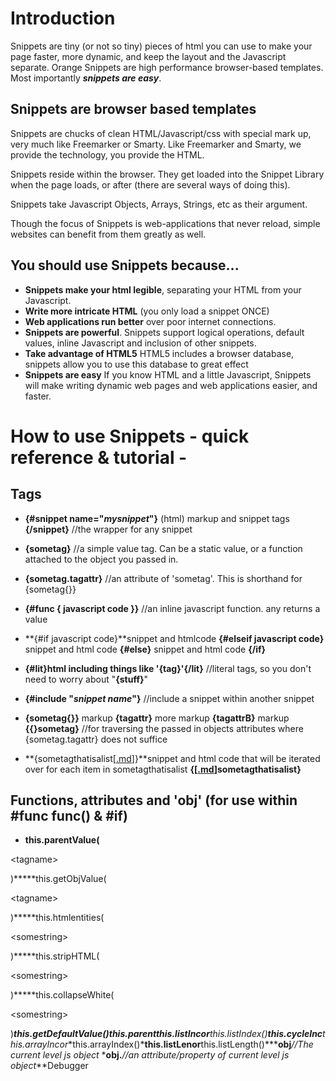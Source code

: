 # Introduction #

Snippets are tiny (or not so tiny) pieces of html you can use to make your page faster, more dynamic, and keep the layout and the Javascript separate. Orange Snippets are high performance browser-based templates. Most importantly **_snippets are easy_**.

## Snippets are browser based templates ##
Snippets are chucks of clean HTML/Javascript/css with special mark up, very much like Freemarker or Smarty. Like Freemarker and Smarty, we provide the technology, you provide the HTML.

Snippets reside within the browser. They get loaded into the Snippet Library when the page loads, or after (there are several ways of doing this).

Snippets take Javascript Objects, Arrays, Strings, etc as their argument.

Though the focus of Snippets is web-applications that never reload, simple websites can benefit from them greatly as well.


## You should use Snippets because... ##
  * **Snippets make your html legible**, separating your HTML from your Javascript.
  * **Write more intricate HTML** (you only load a snippet ONCE)
  * **Web applications run better** over poor internet connections.
  * **Snippets are powerful**. Snippets support logical operations, default values, inline Javascript and inclusion of other snippets.
  * **Take advantage of HTML5** HTML5 includes a browser database, snippets allow you to use this database to great effect
  * **Snippets are easy** If you know HTML and a little Javascript, Snippets will make writing dynamic web pages and web applications easier, and faster.


# How to use Snippets - quick reference & tutorial - #
## Tags ##
  * **{#snippet name="_mysnippet_"}** (html) markup and snippet tags **{/snippet}** //the wrapper for any snippet
  * **{sometag}** //a simple value tag. Can be a static value, or a function attached to the object you passed in.
  * **{sometag.tagattr}** //an attribute of 'sometag'. This is shorthand for {sometag{}}

  * **{#func { javascript code }}** //an inline javascript function. any returns a value
  * **{#if javascript code}**snippet and htmlcode **{#elseif javascript code}** snippet and html code **{#else}** snippet and html code **{/if}**
  * **{#lit}**html including things like '{tag}'**{/lit}** //literal tags, so you don't need to worry about "**{stuff}**"
  * **{#include "_snippet name_"}** //include a snippet within another snippet

  * **{sometag{}}** markup **{tagattr}** more markup **{tagattrB}** markup **{{}sometag}** //for traversing the passed in objects attributes where {sometag.tagattr} does not suffice
  * **{sometagthatisalist[[.md](.md)]}**snippet and html code that will be iterated over for each item in sometagthatisalist **{[[.md](.md)]sometagthatisalist}**
## Functions, attributes and 'obj' (for use within #func func() & #if) ##
  * **this.parentValue(**

&lt;tagname&gt;

)*****this.getObjValue(

&lt;tagname&gt;

)*****this.htmlentities(

&lt;somestring&gt;

)*****this.stripHTML(

&lt;somestring&gt;

)*****this.collapseWhite(

&lt;somestring&gt;

)*****this.getDefaultValue()*****this.parent*****this.listInc**or**this.listIndex()*****this.cycleInc*****this.arrayInc**or**this.arrayIndex()*****this.listLen**or**this.listLength()*****obj**_//The current level js object_
  ***obj.<attribute name>**_//an attribute/property of current level js object_**Debugger